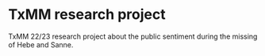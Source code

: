 # TxMM research project
 TxMM 22/23 research project about the public sentiment during the missing of Hebe and Sanne.
